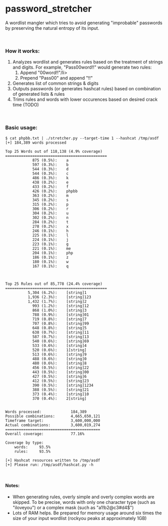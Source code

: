 # password_stretcher

A wordlist mangler which tries to avoid generating "improbable" passwords by preserving the natural entropy of its input.

<br>

### How it works:

<ol>
	<li>
		Analyzes wordlist and generates rules based on the treatment of strings and digits.
		For example, "Pass00word!!" would generate two rules:
		<ol>
			<li>Append "00word!!"/li>
			<li>Prepend "Pass00" and append "!!"</li>
		</ol>
	</li>
	<li>Generates list of common strings &amp; digits</li>
	<li>Outputs passwords (or generates hashcat rules) based on combination of generated lists &amp; rules</li>
	<li>Trims rules and words with lower occurences based on desired crack time (TODO)</li>
</ol>


<br>

### Basic usage:
~~~
$ cat phpbb.txt | ./stretcher.py --target-time 1 --hashcat /tmp/asdf
[+] 184,389 words processed  

Top 25 Words out of 118,138 (4.9% coverage)
=============================================
            875 (0.5%):    a                             
            597 (0.3%):    b                             
            544 (0.3%):    d                             
            544 (0.3%):    c                             
            486 (0.3%):    k                             
            438 (0.2%):    e                             
            433 (0.2%):    f                             
            426 (0.2%):    phpbb                         
            363 (0.2%):    m                             
            345 (0.2%):    s                             
            315 (0.2%):    p                             
            306 (0.2%):    r                             
            304 (0.2%):    u                             
            302 (0.2%):    n                             
            284 (0.2%):    t                             
            278 (0.2%):    x                             
            246 (0.1%):    h                             
            225 (0.1%):    l                             
            224 (0.1%):    j                             
            223 (0.1%):    g                             
            221 (0.1%):    me                            
            204 (0.1%):    php                           
            186 (0.1%):    z                             
            180 (0.1%):    w                             
            167 (0.1%):    q                             



Top 25 Rules out of 85,778 (24.4% coverage)
=============================================
          5,304 (6.2%):    [string]1                     
          1,936 (2.3%):    [string]123                   
          1,432 (1.7%):    [string]2                     
            993 (1.2%):    [string]12                    
            868 (1.0%):    [string]3                     
            788 (0.9%):    [string]01                    
            719 (0.8%):    [string]7                     
            707 (0.8%):    [string]99                    
            648 (0.8%):    [string]5                     
            638 (0.7%):    [string]11                    
            587 (0.7%):    [string]13                    
            540 (0.6%):    [string]69                    
            533 (0.6%):    [string]4                     
            520 (0.6%):    1[string]                     
            513 (0.6%):    [string]9                     
            488 (0.6%):    [string]0                     
            480 (0.6%):    [string]8                     
            456 (0.5%):    [string]22                    
            443 (0.5%):    [string]00                    
            427 (0.5%):    [string]6                     
            412 (0.5%):    [string]23                    
            390 (0.5%):    [string]1234                  
            388 (0.5%):    [string]21                    
            373 (0.4%):    [string]10                    
            370 (0.4%):    2[string]                     


Words processed:             184,389
Possible combinations:       4,665,650,121
Timeframe target:            3,600,000,000
Actual combinations:         3,600,019,274
==========================================
Overall coverage:            77.16%

Coverage by type:
    words:     93.5%
    rules:     93.5%

[+] Hashcat resources written to /tmp/asdf
[+] Please run: /tmp/asdf/hashcat.py -h
~~~

<br>

#### Notes:
<ul>
	<li>When generating rules, overly simple and overly complex words are skipped.  To be precise, words with only one character type (such as "iloveyou") or a complex mask (such as "a1!b2@c3#d4$")</li>
	<li>Lots of RAM helps.  Be prepared for memory usage around six times the size of your input wordlist (rockyou peaks at approximately 1GB)</li>
</ul>
